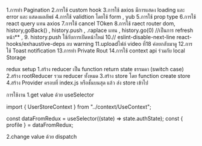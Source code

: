 1.การทำ Pagination
2.การใช้ custom hook
3.การใช้ axios มีการแสดง loading และ error และ แสดงผลลัพธ์
4.การใช้ validtion โดยใช้ form , yub
5.การใช้ prop type
6.การใช้ react query แทน axios
7.การใช้ cancel TOken
8.การใช้ raect router dom, history,goBack() , history.push , .raplace  แทน <Link to/>  ,  history.go(0) //เป็นการ refresh หน้า** , 
9. history.push ใช้กับการเปิดหน้าใหม่
10.// eslint-disable-next-line react-hooks/exhaustive-deps     ลบ warning
11.uploadไฟล์  video ที่18 ค่อยกลับมาดู
12.การใช้ Toast notification
13.การทำ Private Rout
14.การใช้ context api ร่วมกับ local Storage


redux setup
1.สร้าง reducer เป็น function return state ธรรมดา  (switch case)
2.สร้าง rootReducer  รวม reducer ทั้งหมด
3.สร้าง store โดย function create store
4.สร้าง Provider ครอบที่ index.js หรือชั้นบนสุด แล้ว  ส่ง store เข้าไป

การใช้งาน
1.get value ด้วย useSelector

import { UserStoreContext } from "../context/UseContext";

  const dataFromRedux = useSelector((state) => state.authState);
  const { profile } = dataFromRedux;

2.change value ด้วย dispatch